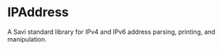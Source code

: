 # IPAddress

A Savi standard library for IPv4 and IPv6 address parsing, printing, and manipulation.
